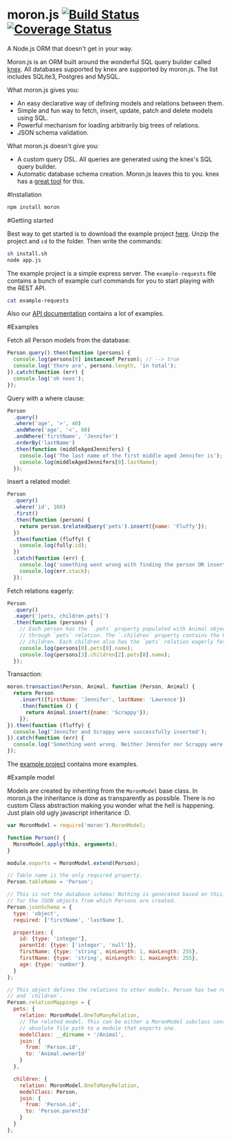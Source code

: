 # moron.js [![Build Status](https://travis-ci.org/Vincit/moron.js.svg?branch=master)](https://travis-ci.org/Vincit/moron.js) [![Coverage Status](https://coveralls.io/repos/Vincit/moron.js/badge.svg)](https://coveralls.io/r/Vincit/moron.js)
A Node.js ORM that doesn't get in your way.

Moron.js is an ORM built around the wonderful SQL query builder called [knex](http://knexjs.org). All databases
supported by knex are supported by moron.js. The list includes SQLite3, Postgres and MySQL.

What moron.js gives you:

 * An easy declarative way of defining models and relations between them.
 * Simple and fun way to fetch, insert, update, patch and delete models using SQL.
 * Powerful mechanism for loading arbitrarily big trees of relations.
 * JSON schema validation.

What moron.js doesn't give you:

 * A custom query DSL. All queries are generated using the knex's SQL query builder.
 * Automatic database schema creation. Moron.js leaves this to you. knex has a [great tool](http://knexjs.org/#Migrations) for this.

#Installation

```sh
npm install moron
```

#Getting started

Best way to get started is to download the example project [here](). Unzip the project and `cd` to the folder. Then
write the commands:

```sh
sh install.sh
node app.js
```

The example project is a simple express server. The `example-requests` file contains a bunch of example curl commands
for you to start playing with the REST API.

```sh
cat example-requests
```

Also our [API documentation](http://vincit.github.io/moron.js) contains a lot of examples.

#Examples

Fetch all Person models from the database:

```js
Person.query().then(function (persons) {
  console.log(persons[0] instanceof Person); // --> true
  console.log('there are', persons.length, 'in total');
}).catch(function (err) {
  console.log('oh noes');
});
```

Query with a where clause:

```js
Person
  .query()
  .where('age', '>', 40)
  .andWhere('age', '<', 60)
  .andWhere('firstName', 'Jennifer')
  .orderBy('lastName')
  .then(function (middleAgedJennifers) {
    console.log('The last name of the first middle aged Jennifer is');
    console.log(middleAgedJennifers[0].lastName);
  });
```

Insert a related model:

```js
Person
  .query()
  .where('id', 100)
  .first()
  .then(function (person) {
    return person.$relatedQuery('pets').insert({name: 'Fluffy'});
  })
  .then(function (fluffy) {
    console.log(fully.id);
  })
  .catch(function (err) {
    console.log('something went wrong with finding the person OR inserting the pet');
    console.log(err.stack);
  });
```

Fetch relations eagerly:

```js
Person
  .query()
  .eager('[pets, children.pets]')
  .then(function (persons) {
    // Each person has the `.pets` property populated with Animal objects related
    // through `pets` relation. The `.children` property contains the Person's
    // children. Each children also has the `pets` relation eagerly fetched.
    console.log(persons[0].pets[0].name);
    console.log(persons[3].children[2].pets[8].name);
  });
```

Transaction:

```js
moron.transaction(Person, Animal, function (Person, Animal) {
  return Person
    .insert({firstName: 'Jennifer', lastName: 'Lawrence'})
    .then(function () {
      return Animal.insert({name: 'Scrappy'});
    });
}).then(function (fluffy) {
  console.log('Jennifer and Scrappy were successfully inserted');
}).catch(function (err) {
  console.log('Something went wrong. Neither Jennifer nor Scrappy were inserted');
});
```

The [example project](#getting-started) contains more examples.

#Example model

Models are created by inheriting from the `MoronModel` base class. In moron.js the inheritance is done as transparently
as possible. There is no custom Class abstraction making you wonder what the hell is happening. Just plain old ugly
javascript inheritance :D.

```js
var MoronModel = require('moron').MoronModel;

function Person() {
  MoronModel.apply(this, arguments);
}

module.exports = MoronModel.extend(Person);

// Table name is the only required property.
Person.tableName = 'Person';

// This is not the database schema! Nothing is generated based on this. This a schema
// for the JSON objects from which Persons are created.
Person.jsonSchema = {
  type: 'object',
  required: ['firstName', 'lastName'],

  properties: {
    id: {type: 'integer'},
    parentId: {type: ['integer', 'null']},
    firstName: {type: 'string', minLength: 1, maxLength: 255},
    firstName: {type: 'string', minLength: 1, maxLength: 255},
    age: {type: 'number'}
  }
};

// This object defines the relations to other models. Person has two relations `pets`
// and `children`.
Person.relationMappings = {
  pets: {
    relation: MoronModel.OneToManyRelation,
    // The related model. This can be either a MoronModel subclass constructor or an
    // absolute file path to a module that exports one.
    modelClass: __dirname + '/Animal',
    join: {
      from: 'Person.id',
      to: 'Animal.ownerId'
    }
  },

  children: {
    relation: MoronModel.OneToManyRelation,
    modelClass: Person,
    join: {
      from: 'Person.id',
      to: 'Person.parentId'
    }
  }
};
```

